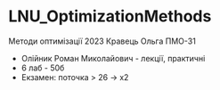# LNU_OptimizationMethods
Методи оптимізації 2023 Кравець Ольга ПМО-31

- Олійник Роман Миколайович - лекції, практичні
- 6 лаб - 50б
- Екзамен: поточка > 26 -> x2
